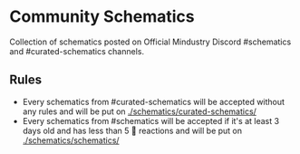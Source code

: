 # Community Schematics

Collection of schematics posted on Official Mindustry Discord #schematics and #curated-schematics channels.

## Rules

-   Every schematics from #curated-schematics will be accepted without any rules and will be put on [./schematics/curated-schematics/](./schematics/curated-schematics/)
-   Every schematics from #schematics will be accepted if it's at least 3 days old and has less than 5 🚮 reactions and will be put on [./schematics/schematics/](./schematics/schematics/)
